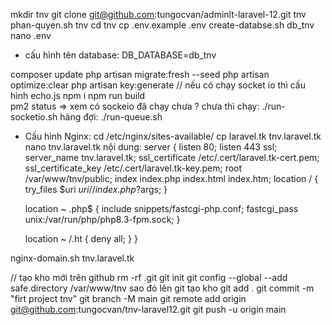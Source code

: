 mkdir tnv
git clone git@github.com:tungocvan/adminlt-laravel-12.git tnv
phan-quyen.sh tnv
cd tnv
cp .env.example .env
create-databse.sh db_tnv
nano .env 
 - cấu hình tên database: DB_DATABASE=db_tnv

composer update 
php artisan migrate:fresh --seed
php artisan optimize:clear
php artisan key:generate
// nếu có chạy socket io thì cấu hình echo.js
npm i
npm run build  
pm2 status => xem có sockeio đã chạy chưa ? chưa thì chạy:
./run-socketio.sh
hàng đợi: ./run-queue.sh

- Cấu hình Nginx: 
cd /etc/nginx/sites-available/
cp laravel.tk tnv.laravel.tk
nano tnv.laravel.tk
nội dung:
server {
    listen 80;
    listen 443 ssl;
    server_name tnv.laravel.tk;
    ssl_certificate /etc/.cert/laravel.tk-cert.pem;
    ssl_certificate_key /etc/.cert/laravel.tk-key.pem;
    root /var/www/tnv/public;
    index index.php index.html index.htm;
    location / {
        try_files $uri $uri/ /index.php?$args;
    }

    location ~ \.php$ {
        include snippets/fastcgi-php.conf;
        fastcgi_pass unix:/var/run/php/php8.3-fpm.sock;
    }

    location ~ /\.ht {
        deny all;
    }
}

nginx-domain.sh tnv.laravel.tk

// tạo kho mới trên github
rm -rf .git
git init
git config --global --add safe.directory /var/www/tnv
sao đó lên git tạo kho
git add .
git commit -m "firt project tnv"
git branch -M main
git remote add origin git@github.com:tungocvan/tnv-laravel12.git
git push -u origin main


